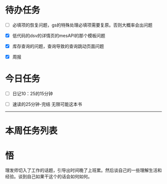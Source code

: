 # 待办任务
- [ ] 必填项的恢复问题，gs的特殊处理必填项需要复原。否则大概率会出问题
- [x] 低代码的dsv的详情页的mesAPI的那个模板问题
- [x] 库存查询的问题，查询导致的查询跳动页面问题
- [x] 周报


# 今日任务
- [ ] 日记10：25的15分钟
- [ ] 速读的25分钟-完结 无限可能这本书






------
# 本周任务列表



# 悟

理发师切入了工作的话题，引导出时间晚了上班累。然后谈自己的一些理解生活和经验。谈到自己如果干这个的话会如何如何。

